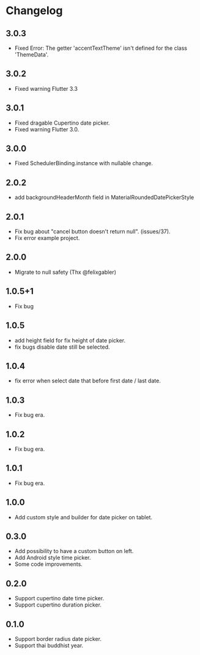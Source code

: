 # Changelog

## 3.0.3
* Fixed Error: The getter 'accentTextTheme' isn't defined for the class 'ThemeData'.

## 3.0.2
* Fixed warning Flutter 3.3

## 3.0.1
* Fixed dragable Cupertino date picker.
* Fixed warning Flutter 3.0.

## 3.0.0
* Fixed SchedulerBinding.instance with nullable change.

## 2.0.2
* add backgroundHeaderMonth field in MaterialRoundedDatePickerStyle

## 2.0.1
* Fix bug about "cancel button doesn't return null". (issues/37).
* Fix error example project.

## 2.0.0
* Migrate to null safety (Thx @felixgabler)

## 1.0.5+1
* Fix bug

## 1.0.5
* add height field for fix height of date picker.
* fix bugs disable date still be selected.

## 1.0.4
* fix error when select date that before first date / last date.

## 1.0.3
* Fix bug era.

## 1.0.2
* Fix bug era.

## 1.0.1
* Fix bug era.

## 1.0.0
* Add custom style and builder for date picker on tablet.

## 0.3.0

* Add possibility to have a custom button on left.
* Add Android style time picker.
* Some code improvements.

## 0.2.0

* Support cupertino date time picker.
* Support cupertino duration picker.

## 0.1.0

* Support border radius date picker.
* Support thai buddhist year.
